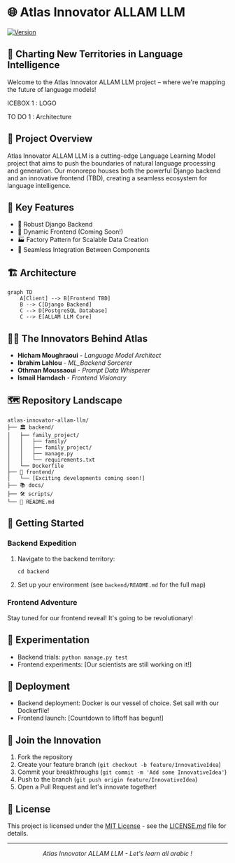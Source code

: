# 🌐 Atlas Innovator ALLAM LLM 


[![Version](https://img.shields.io/badge/version-1.0-blue.svg)](https://github.com/username/repository/releases/tag/v1.0)


## 🚀 Charting New Territories in Language Intelligence

Welcome to the Atlas Innovator ALLAM LLM project – where we're mapping the future of language models!

ICEBOX 1 : LOGO

TO DO 1 : Architecture



## 🧠 Project Overview

Atlas Innovator ALLAM LLM is a cutting-edge Language Learning Model project that aims to push the boundaries of natural language processing and generation. Our monorepo houses both the powerful Django backend and an innovative frontend (TBD), creating a seamless ecosystem for language intelligence.

## 🌟 Key Features

- 🐍 Robust Django Backend
- 🎨 Dynamic Frontend (Coming Soon!)
- 🏭 Factory Pattern for Scalable Data Creation
- 🔄 Seamless Integration Between Components

## 🏗️ Architecture

```mermaid
graph TD
    A[Client] --> B[Frontend TBD]
    B --> C[Django Backend]
    C --> D[PostgreSQL Database]
    C --> E[ALLAM LLM Core]
```

## 🧑‍💻 The Innovators Behind Atlas

- **Hicham Moughraoui** - _Language Model Architect_
- **Ibrahim Lahlou** - _ML_Backend Sorcerer_
- **Othman Moussaoui** - _Prompt Data Whisperer_
- **Ismail Hamdach** - _Frontend Visionary_

## 🗺️ Repository Landscape

```
atlas-innovator-allam-llm/
├── 🏛️ backend/
│   ├── family_project/
│   │   ├── family/
│   │   ├── family_project/
│   │   ├── manage.py
│   │   └── requirements.txt
│   └── Dockerfile
├── 🎨 frontend/
│   └── [Exciting developments coming soon!]
├── 📚 docs/
├── 🛠️ scripts/
└── 📜 README.md
```

## 🚀 Getting Started

### Backend Expedition
1. Navigate to the backend territory:
   ```
   cd backend
   ```
2. Set up your environment (see `backend/README.md` for the full map)

### Frontend Adventure
Stay tuned for our frontend reveal! It's going to be revolutionary!

## 🧪 Experimentation

- Backend trials: `python manage.py test`
- Frontend experiments: [Our scientists are still working on it!]

## 🚢 Deployment

- Backend deployment: Docker is our vessel of choice. Set sail with our Dockerfile!
- Frontend launch: [Countdown to liftoff has begun!]

## 🤝 Join the Innovation

1. Fork the repository
2. Create your feature branch (`git checkout -b feature/InnovativeIdea`)
3. Commit your breakthroughs (`git commit -m 'Add some InnovativeIdea'`)
4. Push to the branch (`git push origin feature/InnovativeIdea`)
5. Open a Pull Request and let's innovate together!

## 📜 License

This project is licensed under the [MIT License](https://opensource.org/licenses/MIT) - see the [LICENSE.md](LICENSE.md) file for details.

---

<p align="center">
  <i>Atlas Innovator ALLAM LLM - Let's learn all arabic !</i>
</p>
